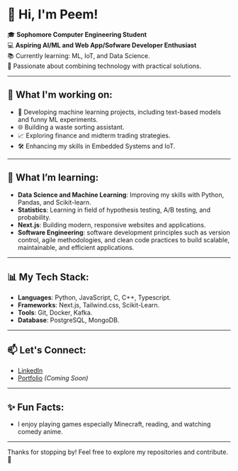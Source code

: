 # 👋 Hi, I'm Peem!  

🎓 **Sophomore Computer Engineering Student**  
💻 **Aspiring AI/ML and Web App/Sofware Developer Enthusiast**  
📚 Currently learning: ML, IoT, and Data Science.  
🌟 Passionate about combining technology with practical solutions.

---

## 🔭 What I'm working on:
- 🤖 Developing machine learning projects, including text-based models and funny ML experiments.
- 🌐 Building a waste sorting assistant.
- 📈 Exploring finance and midterm trading strategies.
- 🛠️ Enhancing my skills in Embedded Systems and IoT.

---

## 🌱 What I’m learning:
- **Data Science and Machine Learning**: Improving my skills with Python, Pandas, and Scikit-learn.  
- **Statistics**: Learning in field of hypothesis testing, A/B testing, and probability.  
- **Next.js**: Building modern, responsive websites and applications.
- **Software Engineering**: software development principles such as version control, agile methodologies, and clean code practices to build scalable, maintainable, and efficient applications.

---

## 📊 My Tech Stack:
- **Languages**: Python, JavaScript, C, C++, Typescript.  
- **Frameworks**: Next.js, Tailwind.css, Scikit-Learn.  
- **Tools**: Git, Docker, Kafka.  
- **Database**: PostgreSQL, MongoDB.  

---

## 📫 Let's Connect:
- [LinkedIn](https://www.linkedin.com/in/supanat-kampapan-8561b023a/)  
- [Portfolio](#) *(Coming Soon)*  

---

## ✨ Fun Facts:
- I enjoy playing games especially Minecraft, reading, and watching comedy anime.

---

Thanks for stopping by! Feel free to explore my repositories and contribute. 🚀
